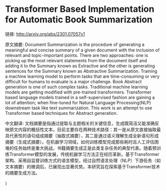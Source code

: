 # Transformer Based Implementation for Automatic Book Summarization

链接: http://arxiv.org/abs/2301.07057v1

原文摘要:
Document Summarization is the procedure of generating a meaningful and
concise summary of a given document with the inclusion of relevant and
topic-important points. There are two approaches: one is picking up the most
relevant statements from the document itself and adding it to the Summary known
as Extractive and the other is generating sentences for the Summary known as
Abstractive Summarization. Training a machine learning model to perform tasks
that are time-consuming or very difficult for humans to evaluate is a major
challenge. Book Abstract generation is one of such complex tasks. Traditional
machine learning models are getting modified with pre-trained transformers.
Transformer based language models trained in a self-supervised fashion are
gaining a lot of attention; when fine-tuned for Natural Language
Processing(NLP) downstream task like text summarization. This work is an
attempt to use Transformer based techniques for Abstract generation.

中文翻译:
文档摘要是指通过提取与主题相关的关键信息，生成既简洁又能准确反映原文内容的概括性文本。目前主要存在两种技术路径：其一是从原文直接抽取最具代表性的语句组成摘要（抽取式摘要），其二是通过语义理解生成全新语句形成摘要（生成式摘要）。在机器学习领域，如何训练模型完成那些耗时且人工评估困难的任务始终是重大挑战，书籍摘要生成正是此类复杂任务的典型代表。随着预训练Transformer模型的发展，传统机器学习方法正在经历革新。基于Transformer架构、采用自监督训练方式的语言模型，经过自然语言处理（NLP）下游任务（如文本摘要）的微调后，已展现出显著优势。本研究旨在探索基于Transformer技术的摘要生成方法。  

）
